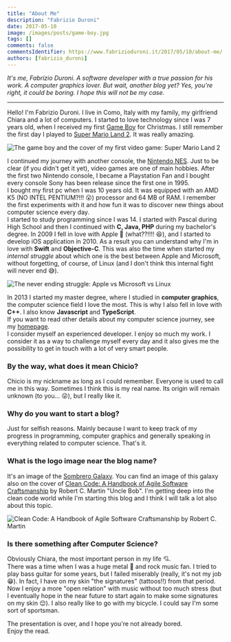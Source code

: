 ```yaml
---
title: "About Me"
description: "Fabrizio Duroni"
date: 2017-05-10
image: /images/posts/game-boy.jpg
tags: []
comments: false
commentsIdentifier: https://www.fabrizioduroni.it/2017/05/10/about-me/
authors: [fabrizio_duroni]
---
```


*It's me, Fabrizio Duroni. A software developer with a true passion for his work. A computer graphics lover. But wait,
another blog yet? Yes, you're right, it could be boring. I hope this will not be my case.*

---

Hello! I'm Fabrizio Duroni. I live in Como, Italy with my family, my girlfriend Chiara and a lot of computers. I started
to love technology since I was 7 years old, when I received my
first [Game Boy](https://en.wikipedia.org/wiki/Game_Boy "Game Boy") for Christmas. I still remember the first day I
played to [Super Mario Land 2](https://en.wikipedia.org/wiki/Super_Mario_Land_2:_6_Golden_Coins "Super Mario Land 2").
It was really amazing.

![The game boy and the cover of my first video game: Super Mario Land 2](/images/posts/game-boy.jpg "One of my 
favourite game")

I continued my journey with another console,
the [Nintendo NES](https://en.wikipedia.org/wiki/Nintendo_Entertainment_System "Nintendo NES"). Just to be clear (if you
didn't get it yet), video games are one of main hobbies. After the first two Nintendo console, I became a Playstation
Fan and I bought every console Sony has been release since the first one in 1995.  
I bought my first pc when I was 10 years old. It was equipped with an AMD K5 (NO INTEL PENTIUM?!!! :open_mouth:)
processor and 64 MB of RAM. I remember the first experiments with it and how fun it was to discover new things about
computer science every day.  
I started to study programming since I was 14. I started with Pascal during High School and then I continued with **C,
Java, PHP** during my bachelor's degree. In 2009 I fell in love with Apple :iphone: (what??!!!! :laughing:), and I
started to develop iOS application in 2010. As a result you can understand why I'm in love with **Swift** and **Objective-C**. 
This was also the time when started my *internal struggle* about which one is the best between Apple and Microsoft, without 
forgetting, of course, of Linux (and I don't think this internal fight will never end :sweat_smile:).

![The never ending struggle: Apple vs Microsoft vs Linux](/images/posts/apple-microsoft-linux.jpg)

In 2013 I started my master degree, where I studied in **computer graphics**, the computer science field I love the
most. This is why I also fell in love with **C++**. I also know **Javascript** and **TypeScript**.  
If you want to read other details about my computer science journey, see my [homepage](/ "homepage").  
I consider myself an experienced developer. I enjoy so much my work. I consider it as a way to challenge myself every
day and it also gives me the possibility to get in touch with a lot of very smart people.

### **By the way, what does it mean Chicio?**

Chicio is my nickname as long as I could remember. Everyone is used to call me in this way. Sometimes I think this is my
real name. Its origin will remain unknown (to you... :stuck_out_tongue_winking_eye:), but I really like it.

### **Why do you want to start a blog?**

Just for selfish reasons. Mainly because I want to keep track of my progress in programming, computer graphics and
generally speaking in everything related to computer science. That's it.

### **What is the logo image near the blog name?**

It's an image of the [Sombrero Galaxy](https://en.wikipedia.org/wiki/Sombrero_Galaxy "Sombrero galaxy"). You can find an
image of this galaxy also on the cover
of [Clean Code: A Handbook of Agile Software Craftsmanship](https://cleancoders.com "Clean Code: A Handbook of Agile Software Craftsmanship")
by Robert C. Martin "Uncle Bob". I'm getting deep into the clean code world while I'm starting this blog and I think I
will talk a lot also about this topic.

![Clean Code: A Handbook of Agile Software Craftsmanship by Robert C. Martin](/images/posts/clean-code-uncle-bob.jpg)

### **Is there something after Computer Science?**

Obviously Chiara, the most important person in my life :cupid:.  
There was a time when I was a huge metal :metal: and rock music fan. I tried to play bass guitar for some years, but I
failed miserably (really, it's not my job :grin:). In fact, I have on my skin "the signatures" (tattoos!!) from that
period. Now I enjoy a more "open relation" with music without too much stress (but I eventually hope in the near future
to start again to make some signatures on my skin :relieved:). I also really like to go with my bicycle. I could say I'm
some sort of sportsman.

The presentation is over, and I hope you're not already bored.  
Enjoy the read.

